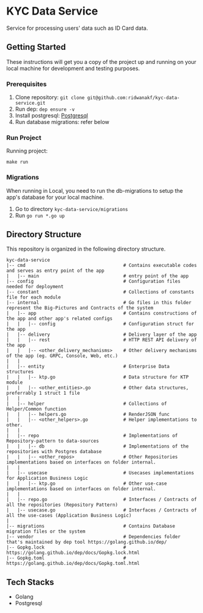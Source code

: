 # KYC Data Service
Service for processing users' data such as ID Card data.

## Getting Started

These instructions will get you a copy of the project up and running on your local machine for development and testing
purposes.

### Prerequisites

1. Clone repository: `git clone git@github.com:ridwanakf/kyc-data-service.git`
2. Run dep: `dep ensure -v`
3. Install postgresql: [Postgresql](https://www.postgresql.org/download/)
4. Run database migrations: refer below

### Run Project

Running project:

```$xslt
make run
```

### Migrations

When running in Local, you need to run the db-migrations to setup the app's database for your local machine.

1. Go to directory `kyc-data-service/migrations`
2. Run `go run *.go up`

## Directory Structure

This repository is organized in the following directory structure.

```
kyc-data-service
|-- cmd                                    # Contains executable codes and serves as entry point of the app
|   |-- main                               # entry point of the app
|-- config                                 # Configuration files needed for deployment
|-- constant                               # Collections of constants file for each module
|-- internal                               # Go files in this folder represent the Big-Pictures and Contracts of the system
|   |-- app                                # Contains constructions of the app and other app's related configs
|   |   |-- config                         # Configuration struct for the app
|   |-- delivery                           # Delivery layer of the app
|   |   |-- rest                           # HTTP REST API delivery of the app
|   |   |-- <other_delivery_mechanisms>    # Other delivery mechanisms of the app (eg. GRPC, Console, Web, etc.)
|   |
|   |-- entity                             # Enterprise Data structures
|   |   |-- ktp.go                         # Data structure for KTP module
|   |   |-- <other_entities>.go            # Other data structures, preferrably 1 struct 1 file
|   | 
|   |-- helper                             # Collections of Helper/Common function
|   |   |-- helpers.go                     # RenderJSON func
|   |   |-- <other_helpers>.go             # Helper implementations to other.
|   |
|   |-- repo                               # Implementations of Repository-pattern to data-sources
|   |   |-- db                             # Implementations of the repositories with Postgres database
|   |   |-- <other_repos>                  # Other Repositories implementations based on interfaces on folder internal.
|   |
|   |-- usecase                            # Usecases implementations for Application Business Logic
|   |   |-- ktp.go                         # Other use-case implementations based on interfaces on folder internal.
|   |
|   |-- repo.go                            # Interfaces / Contracts of all the repositories (Repository Pattern)
|   |-- usecase.go                         # Interfaces / Contracts of all the use-cases (Application Business Logic)
|
|-- migrations                             # Contains Database migration files or the system
|-- vendor                                 # Dependencies folder that's maintained by dep tool https://golang.github.io/dep/
|-- Gopkg.lock                             # https://golang.github.io/dep/docs/Gopkg.lock.html
|-- Gopkg.toml                             # https://golang.github.io/dep/docs/Gopkg.toml.html

```

## Tech Stacks

- Golang
- Postgresql
